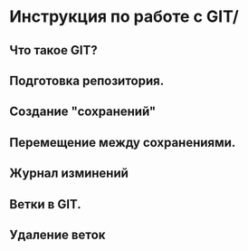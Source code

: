 # Инструкция по работе с GIT/

## Что такое GIT?

## Подготовка репозитория.

## Создание "сохранений"

## Перемещение между сохранениями.

## Журнал изминений

## Ветки в GIT.

##

##

## Удаление веток

